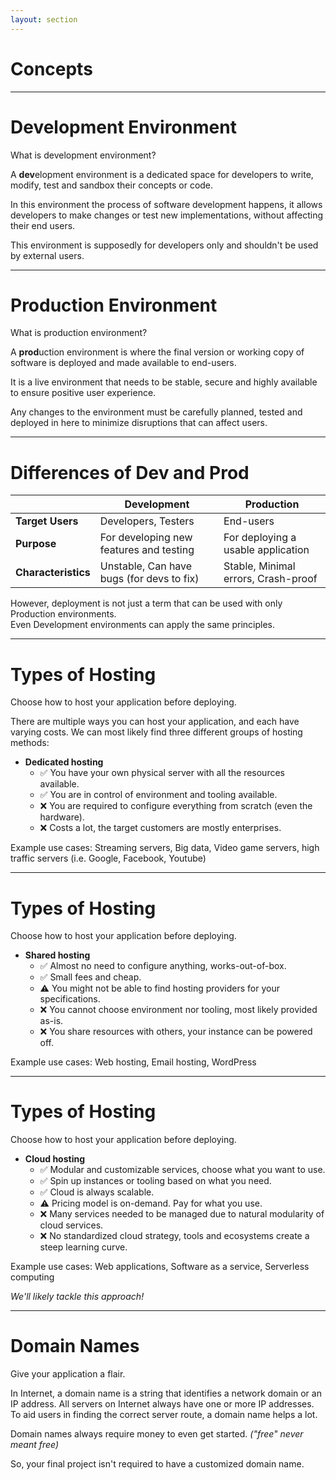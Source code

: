 ```yaml
---
layout: section
---
```


# Concepts

---

# Development Environment
What is development environment?

A **dev**elopment environment is a dedicated space for developers to write, modify, test and sandbox their concepts or code.

In this environment the process of software development happens, it allows developers to
make changes or test new implementations, without affecting their end users.

This environment is supposedly for developers only and shouldn't be used by external users.

---

# Production Environment
What is production environment?

A **prod**uction environment is where the final version or working copy of software is deployed
and made available to end-users.

It is a live environment that needs to be stable, secure and highly available to ensure positive user experience.

Any changes to the environment must be carefully planned, tested and deployed in here to minimize disruptions that can affect users.

---

# Differences of Dev and Prod
||**Development**|**Production**|
|---|---|---|
|**Target Users**|Developers, Testers|End-users|
|**Purpose**|For developing new features and testing|For deploying a usable application|
|**Characteristics**|Unstable, Can have bugs (for devs to fix)|Stable, Minimal errors, Crash-proof|

However, deployment is not just a term that can be used with only Production environments.<br>
Even Development environments can apply the same principles.

---

# Types of Hosting
Choose how to host your application before deploying.

There are multiple ways you can host your application, and each have varying costs. We can most likely find three different groups of hosting methods:
* **Dedicated hosting**
    * ✅ You have your own physical server with all the resources available.
    * ✅ You are in control of environment and tooling available.
    * ❌ You are required to configure everything from scratch (even the hardware).
    * ❌ Costs a lot, the target customers are mostly enterprises.

Example use cases: Streaming servers, Big data, Video game servers, high traffic servers (i.e. Google, Facebook, Youtube)

---

# Types of Hosting
Choose how to host your application before deploying.

* **Shared hosting**
    * ✅ Almost no need to configure anything, works-out-of-box.
    * ✅ Small fees and cheap.
    * ⚠️ You might not be able to find hosting providers for your specifications.
    * ❌ You cannot choose environment nor tooling, most likely provided as-is.
    * ❌ You share resources with others, your instance can be powered off.

Example use cases: Web hosting, Email hosting, WordPress

---

# Types of Hosting
Choose how to host your application before deploying.

* **Cloud hosting**
    * ✅ Modular and customizable services, choose what you want to use.
    * ✅ Spin up instances or tooling based on what you need.
    * ✅ Cloud is always scalable.
    * ⚠️ Pricing model is on-demand. Pay for what you use.
    * ❌ Many services needed to be managed due to natural modularity of cloud services.
    * ❌ No standardized cloud strategy, tools and ecosystems create a steep learning curve.

Example use cases: Web applications, Software as a service, Serverless computing

*We'll likely tackle this approach!*

---

# Domain Names
Give your application a flair.

In Internet, a domain name is a string that identifies a network domain or an IP address. All servers on Internet
always have one or more IP addresses. To aid users in finding the correct server route, a domain name helps a lot.

Domain names always require money to even get started. *("free" never meant free)*

So, your final project isn't required to have a customized domain name.